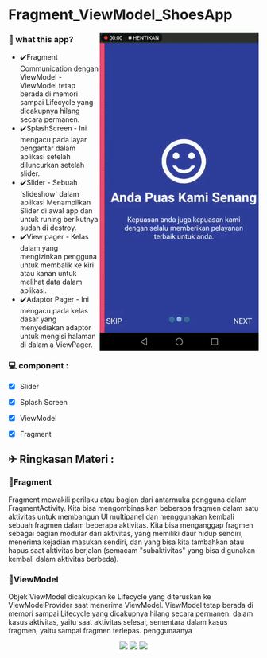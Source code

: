 # Fragment_ViewModel_ShoesApp
<a href="https://www.fsf.org">
	<img align="right" src="https://github.com/rendiwibawa/Fragment_ViewModel_ShoesApp/blob/master/runapp.gif">
</a>

### 🌱 what this app?
- ✔️Fragment Communication dengan ViewModel - ViewModel tetap berada di memori sampai Lifecycle yang dicakupnya hilang secara permanen.
- ✔️SplashScreen - Ini mengacu pada layar pengantar dalam aplikasi setelah diluncurkan setelah slider.
- ✔️Slider - Sebuah 'slideshow' dalam aplikasi Menampilkan Slider di awal app dan untuk runing berikutnya sudah di destroy.
- ✔️View pager - Kelas dalam yang mengizinkan pengguna untuk membalik ke kiri atau kanan untuk melihat data dalam aplikasi.
- ✔️Adaptor Pager - Ini mengacu pada kelas dasar yang menyediakan adaptor untuk mengisi halaman di dalam a ViewPager.

### 💻 component  :
- [x]	Slider
- [x]	Splash Screen
- [x]	ViewModel
- [x]	Fragment


## ✈ Ringkasan Materi :
### 🎌Fragment
Fragment mewakili perilaku atau bagian dari antarmuka pengguna dalam FragmentActivity. Kita bisa mengombinasikan beberapa fragmen dalam satu aktivitas untuk membangun UI multipanel dan menggunakan kembali sebuah fragmen dalam beberapa aktivitas. Kita bisa menganggap fragmen sebagai bagian modular dari aktivitas, yang memiliki daur hidup sendiri, menerima kejadian masukan sendiri, dan yang bisa kita tambahkan atau hapus saat aktivitas berjalan (semacam "subaktivitas" yang bisa digunakan kembali dalam aktivitas berbeda).

### 🧮ViewModel 
Objek ViewModel dicakupkan ke Lifecycle yang diteruskan ke ViewModelProvider saat menerima ViewModel. ViewModel tetap berada di memori sampai Lifecycle yang dicakupnya hilang secara permanen: dalam kasus aktivitas, yaitu saat aktivitas selesai, sementara dalam kasus fragmen, yaitu sampai fragmen terlepas. penggunaanya

<p align="center">
  <a <code><img width="10%" src="https://www.vectorlogo.zone/logos/java/java-ar21.svg"></code>
  </a>
  <a <code><img width="10%" src="https://www.vectorlogo.zone/logos/android/android-ar21.svg"></code>
  </a>
  <a <code><img width="10%" src="https://www.vectorlogo.zone/logos/gradle/gradle-ar21.svg"></code>
  </a>
</p>
